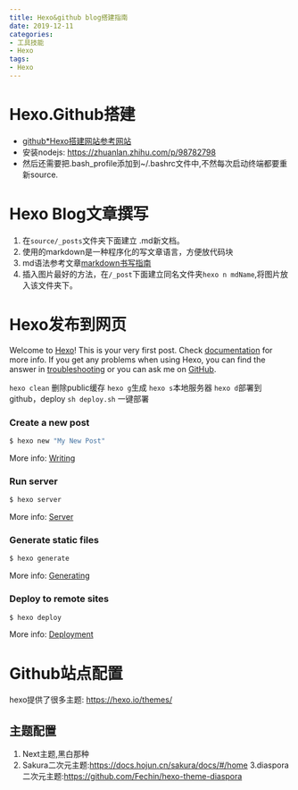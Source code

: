 ```yaml
---
title: Hexo&github blog搭建指南
date: 2019-12-11
categories:
- 工具技能
- Hexo
tags:
- Hexo
---
```

# Hexo.Github搭建

- [github*Hexo搭建网站参考网站](https://mp.weixin.qq.com/s?__biz=Mzg5NzIyMzkzNw==&mid=2247483933&idx=1&sn=83025d4b28a2e942b6f6b03afc307e00&chksm=c0745e73f703d765db3a6fc24f438dbf080be564519ed0e9e059f2d05aa11b4ebc41fcdb54e8&mpshare=1&scene=1&srcid=1210QbJ1A3cFhvwTDCBTIVWS&sharer_sharetime=1575974630035&sharer_shareid=a4c679dca6b53ec07fadfa65af7fab43&key=0a80781bf411d282ec9c5a01050c4c3eba63b706a005d47211f2b926a021225b4545d93fc647ceb9d5fee91b844fc26ebdce801bde5251ddea6b944447e21208eb782c7952010ca3124eca4eb7c97abe&ascene=1&uin=MjcyNzI2MjU4Mw%3D%3D&devicetype=Windows+10&version=62070158&lang=zh_CN&exportkey=ASlhsjxzEp1NOdoiRSaztPc%3D&pass_ticket=ohJ2OLzSmGjm11lix78IW3eQC8Pyc5Jkqa%2Bw52NrKcem6YVv7i%2FfQ7Er4Sfm7KAQ)
- 安装nodejs: https://zhuanlan.zhihu.com/p/98782798
- 然后还需要把.bash_profile添加到~/.bashrc文件中,不然每次启动终端都要重新source.

# Hexo Blog文章撰写

1. 在`source/_posts`文件夹下面建立 .md新文档。
2. 使用的markdown是一种程序化的写文章语言，方便放代码块
3. md语法参考文章[markdown书写指南](./markDown书写指南.md)
4. 插入图片最好的方法，在`/_post`下面建立同名文件夹`hexo n mdName`,将图片放入该文件夹下。

# Hexo发布到网页

Welcome to [Hexo](https://hexo.io/)! This is your very first post. Check [documentation](https://hexo.io/docs/) for more info. If you get any problems when using Hexo, you can find the answer in [troubleshooting](https://hexo.io/docs/troubleshooting.html) or you can ask me on [GitHub](https://github.com/hexojs/hexo/issues).

`hexo clean` 删除public缓存
`hexo g`生成
`hexo s`本地服务器
`hexo d`部署到github，deploy
`sh deploy.sh` 一键部署

### Create a new post

``` bash
$ hexo new "My New Post"
```

More info: [Writing](https://hexo.io/docs/writing.html)

### Run server

``` bash
$ hexo server
```

More info: [Server](https://hexo.io/docs/server.html)

### Generate static files

``` bash
$ hexo generate
```

More info: [Generating](https://hexo.io/docs/generating.html)

### Deploy to remote sites

``` bash
$ hexo deploy
```

More info: [Deployment](https://hexo.io/docs/one-command-deployment.html)

# Github站点配置

hexo提供了很多主题: https://hexo.io/themes/

## 主题配置
1. Next主题,黑白那种
2. Sakura二次元主题:https://docs.hojun.cn/sakura/docs/#/home
3.diaspora二次元主题:https://github.com/Fechin/hexo-theme-diaspora


